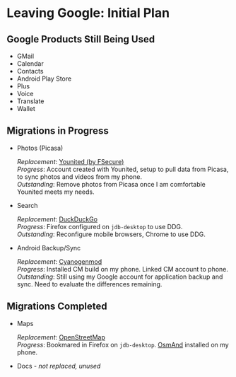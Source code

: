 # Leaving Google: Initial Plan

## Google Products Still Being Used

* GMail
* Calendar
* Contacts
* Android Play Store
* Plus
* Voice
* Translate
* Wallet

## Migrations in Progress

* Photos (Picasa)

  *Replacement*: [Younited (by FSecure)](https://www.younited.com)  
  *Progress*: Account created with Younited, setup to pull data from Picasa, to
  sync photos and videos from my phone.  
  *Outstanding*: Remove photos from Picasa once I am comfortable Younited meets
  my needs.  

* Search

  *Replacement*: [DuckDuckGo](https://duckduckgo.com)  
  *Progress*: Firefox configured on `jdb-desktop` to use DDG.  
  *Outstanding*: Reconfigure mobile browsers, Chrome to use DDG.

* Android Backup/Sync

  *Replacement*: [Cyanogenmod](http://www.cyanogenmod.org/)  
  *Progress*: Installed CM build on my phone. Linked CM account to phone.  
  *Outstanding*: Still using my Google account for application backup and sync.
  Need to evaluate the differences remaining.

## Migrations Completed

* Maps
  
  *Replacement*: [OpenStreetMap](https://www.openstreetmap.org)  
  *Progress*: Bookmared in Firefox on `jdb-desktop`.
  [OsmAnd](http://osmand.net) installed on my phone.

* Docs - *not replaced, unused*

